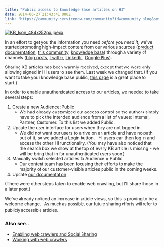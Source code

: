 ```yaml
---
title: "Public access to Knowledge Base articles on HI"
date: 2014-06-27T21:43:41.000Z
link: "https://community.servicenow.com/community?id=community_blog&sys_id=a0ccee25dbd0dbc01dcaf3231f961973"
---
```

<p><a href="https://hi.service-now.com/KB_Icon_484x252px.jpegx"><img alt="KB_Icon_484x252px.jpegx" class="image-0 jive-image" src="https://hi.service-now.com/KB_Icon_484x252px.jpegx" style="height: auto; display: block; margin-left: auto; margin-right: auto;"/></a></p><p>In an effort to get you the information you need <em>before you need it</em>, we've started promoting high-impact content from our various sources (<a title="k-external-small" class="jive-link-external-small" href="http://wiki.servicenow.com/" rel="nofollow" target="_blank">product documentation</a>, <a title="" _jive_internal="true" class="jivecontainerTT-hover-container jive-link-community-small" data-containerid="1" data-containertype="14" data-objectid="2008" data-objecttype="14" href="/community/support">this community</a>, <a title="k-external-small" class="jive-link-external-small" href="https://hi.service-now.com/kb_home.do" rel="nofollow" target="_blank">knowledge base</a>) through a variety of channels (<a title="" _jive_internal="true" href="/community/support/blog/tags#/?tags=knowledge_base">blog posts</a>, <a title="k-external-small" class="jive-link-external-small" href="https://twitter.com/NOWsupport" rel="nofollow" target="_blank">Twitter</a>, <a title="k-external-small" class="jive-link-external-small" href="http://www.linkedin.com/company/nowsupport" rel="nofollow" target="_blank">LinkedIn</a>, <a title="k-external-small" class="jive-link-external-small" href="https://plus.google.com/107531983413942439957/posts" rel="nofollow" target="_blank">Google Plus</a>).</p><p></p><p>Sharing KB articles has been warmly received, except that we were only allowing signed in HI users to see them. Last week we changed that. (If you want to take your knowledge base public, <a title="k-external-small" class="jive-link-external-small" href="http://wiki.servicenow.com/index.php?title=Setting_Up_Knowledge_Management#Knowledge_Accessibility" rel="nofollow" target="_blank">this page</a> is a great place to start.)</p><p></p><p>In order to enable unauthenticated access to our articles, we needed to take several steps:</p><ol><li>Create a new Audience: Public<ul><li>We had already customized our access control so the authors simply have to pick the intended audience from a list of values: Internal, Partner, Customer. To this list we added Public.</li></ul></li><li>Update the user interface for users when they are not logged in<ul><li>We did not want our users to arrive on an article and have no path out of it, so we added a Login button.   HI users can then log in and access the other HI functionality. (You may have also noticed that the search box we show at the top of every KB article is missing - we will be bring that in for unauthenticated users soon.)</li></ul></li><li>Manually switch selected articles to Audience = Public<ul><li>Our content team has been focusing their efforts to make the majority of our customer-visible articles public in the coming weeks.</li></ul></li><li>Update <a title="k-external-small" class="jive-link-external-small" href="https://hi.service-now.com/kb_view.do?sysparm_article=KB0538987" rel="nofollow" target="_blank">our documentation</a></li></ol><p></p><p>(There were other steps taken to enable web crawling, but I'll share those in a later post.)</p><p></p><p>We've already noticed an increase in article views, so this is proving to be a welcome change.   <span style="font-size: 10pt; line-height: 1.5em;">As much as possible, our future sharing efforts will refer to publicly accessible articles.</span></p><h3></h3><p></p><h3>Also see..</h3><ul><li><a title="" _jive_internal="true" href="/community?id=community_blog&sys_id=9acc6265dbd0dbc01dcaf3231f9619ef">Enabling web crawlers and Social Sharing</a></li><li><a title="" _jive_internal="true" href="/community?id=community_blog&sys_id=efed222ddbd0dbc01dcaf3231f9619f8">Working with web crawlers</a></li></ul>